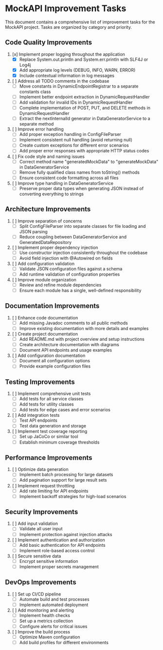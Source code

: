 # MockAPI Improvement Tasks

This document contains a comprehensive list of improvement tasks for the MockAPI project. Tasks are organized by category and priority.

## Code Quality Improvements

1. [x] Implement proper logging throughout the application
   - [x] Replace System.out.println and System.err.println with SLF4J or Log4j
   - [x] Add appropriate log levels (DEBUG, INFO, WARN, ERROR)
   - [x] Include contextual information in log messages

2. [ ] Address all TODO comments in the codebase
   - [ ] Move constants in DynamicEndpointRegistrar to a separate constants class
   - [ ] Implement better endpoint extraction in DynamicRequestHandler
   - [ ] Add validation for invalid IDs in DynamicRequestHandler
   - [ ] Complete implementation of POST, PUT, and DELETE methods in DynamicRequestHandler
   - [ ] Extract the nextInternalId generator in DataGeneratorService to a separate method

3. [ ] Improve error handling
   - [ ] Add proper exception handling in ConfigFileParser
   - [ ] Implement consistent null handling (avoid returning null)
   - [ ] Create custom exceptions for different error scenarios
   - [ ] Add proper error responses with appropriate HTTP status codes

4. [ ] Fix code style and naming issues
   - [ ] Correct method name "generatedMockData" to "generateMockData" in DataGeneratorService
   - [ ] Remove fully qualified class names from toString() methods
   - [ ] Ensure consistent code formatting across all files

5. [ ] Improve type handling in DataGeneratorService
   - [ ] Preserve proper data types when generating JSON instead of converting everything to strings

## Architecture Improvements

1. [ ] Improve separation of concerns
   - [ ] Split ConfigFileParser into separate classes for file loading and JSON parsing
   - [ ] Reduce coupling between DataGeneratorService and GeneratedDataRepository

2. [ ] Implement proper dependency injection
   - [ ] Use constructor injection consistently throughout the codebase
   - [ ] Avoid field injection with @Autowired on fields

3. [ ] Add configuration validation
   - [ ] Validate JSON configuration files against a schema
   - [ ] Add runtime validation of configuration properties

4. [ ] Improve module organization
   - [ ] Review and refine module dependencies
   - [ ] Ensure each module has a single, well-defined responsibility

## Documentation Improvements

1. [ ] Enhance code documentation
   - [ ] Add missing Javadoc comments to all public methods
   - [ ] Improve existing documentation with more details and examples

2. [ ] Create project documentation
   - [ ] Add README.md with project overview and setup instructions
   - [ ] Create architecture documentation with diagrams
   - [ ] Document API endpoints and usage examples

3. [ ] Add configuration documentation
   - [ ] Document all configuration options
   - [ ] Provide example configuration files

## Testing Improvements

1. [ ] Implement comprehensive unit tests
   - [ ] Add tests for all service classes
   - [ ] Add tests for utility classes
   - [ ] Add tests for edge cases and error scenarios

2. [ ] Add integration tests
   - [ ] Test API endpoints
   - [ ] Test data generation and storage

3. [ ] Implement test coverage reporting
   - [ ] Set up JaCoCo or similar tool
   - [ ] Establish minimum coverage thresholds

## Performance Improvements

1. [ ] Optimize data generation
   - [ ] Implement batch processing for large datasets
   - [ ] Add pagination support for large result sets

2. [ ] Implement request throttling
   - [ ] Add rate limiting for API endpoints
   - [ ] Implement backoff strategies for high-load scenarios

## Security Improvements

1. [ ] Add input validation
   - [ ] Validate all user input
   - [ ] Implement protection against injection attacks

2. [ ] Implement authentication and authorization
   - [ ] Add basic authentication for API endpoints
   - [ ] Implement role-based access control

3. [ ] Secure sensitive data
   - [ ] Encrypt sensitive information
   - [ ] Implement proper secrets management

## DevOps Improvements

1. [ ] Set up CI/CD pipeline
   - [ ] Automate build and test processes
   - [ ] Implement automated deployment

2. [ ] Add monitoring and alerting
   - [ ] Implement health checks
   - [ ] Set up a metrics collection
   - [ ] Configure alerts for critical issues

3. [ ] Improve the build process
   - [ ] Optimize Maven configuration
   - [ ] Add build profiles for different environments